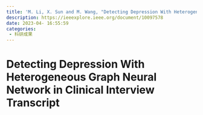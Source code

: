 ```yaml
---
title: 'M. Li, X. Sun and M. Wang, "Detecting Depression With Heterogeneous Graph Neural Network in Clinical Interview Transcript," in IEEE Transactions on Computational Social Systems, doi: 10.1109/TCSS.2023.3263056.'
description: https://ieeexplore.ieee.org/document/10097578
date: 2023-04- 16:55:59
categories:
 - 科研成果
---
```

# Detecting Depression With Heterogeneous Graph Neural Network in Clinical Interview Transcript